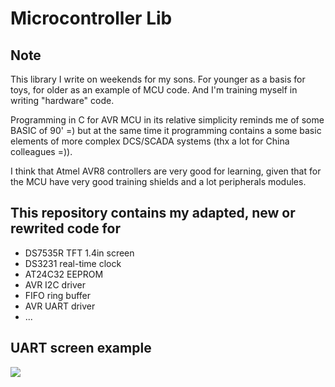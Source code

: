 
# Microcontroller Lib

## Note

This library I write on weekends for my sons. For younger as a basis
for toys, for older as an example of MCU code. And
I'm training myself in writing "hardware" code.

Programming in C for AVR MCU in its relative simplicity reminds me of some
BASIC of 90' =) but at the same time it programming contains a some basic elements of
more complex DCS/SCADA systems (thx a lot for China colleagues =)).

I think that Atmel AVR8 controllers are very good for learning, given
that for the MCU have very good training shields and a lot peripherals modules.

## This repository contains my adapted, new or rewrited code for

- DS7535R TFT 1.4in screen
- DS3231 real-time clock
- AT24C32 EEPROM
- AVR I2C driver
- FIFO ring buffer
- AVR UART driver
- ...


## UART screen example

![](http://wiki.unix7.org/_media/c/screenshot-2018-02-12-09-58-27.png)












